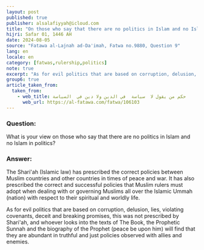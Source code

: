 ```yaml
---
layout: post
published: true
publisher: alsalafiyyah@icloud.com
title: "On those who say that there are no politics in Islam and no Islam in politics"
hijri: Safar 01, 1446 AH
date: 2024-08-05
source: "Fatawa al-Lajnah ad-Da'imah, Fatwa no.9880, Question 9"
lang: en
locale: en
category: [fatwas,rulership,politics]
note: true
excerpt: "As for evil politics that are based on corruption, delusion, lies, violating covenants, deceit and breaking promises, this was not prescribed by Shari'ah."
group6: true
article_taken_from: 
  taken_from:
    - web_title: حكم من يقول لا  سياسة  في الدين ولا دين في  السياسة
      web_url: https://al-fatawa.com/fatwa/106103
--- 
```


### Question: 
What is your view on those who say that there are no politics in Islam and no Islam in politics?

### Answer: 
The Shari'ah (Islamic law) has prescribed the correct policies between Muslim countries and other countries in times of peace and war. It has also prescribed the correct and successful policies that Muslim rulers must adopt when dealing with or governing Muslims all over the Islamic Ummah (nation) with respect to their spiritual and worldly life.

As for evil politics that are based on corruption, delusion, lies, violating covenants, deceit and breaking promises, this was not prescribed by Shari'ah, and whoever looks into the texts of The Book, the Prophetic Sunnah and the biography of the Prophet (peace be upon him) will find that they are abundant in truthful and just policies observed with allies and enemies. 

